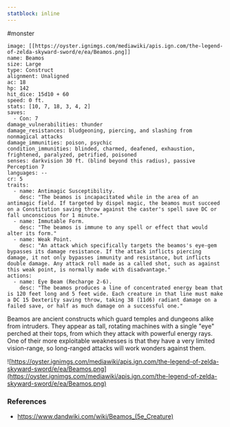 ```yaml
---
statblock: inline
---
```

 #monster 

```statblock
image: [[https://oyster.ignimgs.com/mediawiki/apis.ign.com/the-legend-of-zelda-skyward-sword/e/ea/Beamos.png]]
name: Beamos
size: Large
type: Construct
alignment: Unaligned
ac: 18
hp: 142
hit_dice: 15d10 + 60
speed: 0 ft.
stats: [10, 7, 18, 3, 4, 2]
saves:
  - Con: 7
damage_vulnerabilities: thunder
damage_resistances: bludgeoning, piercing, and slashing from nonmagical attacks
damage_immunities: poison, psychic
condition_immunities: blinded, charmed, deafened, exhaustion, frightened, paralyzed, petrified, poisoned
senses: darkvision 30 ft. (blind beyond this radius), passive Perception 7
languages: --
cr: 5
traits:
  - name: Antimagic Susceptibility.
    desc: "The beamos is incapacitated while in the area of an antimagic field. If targeted by dispel magic, the beamos must succeed on a Constitution saving throw against the caster's spell save DC or fall unconscious for 1 minute."
  - name: Immutable Form.
    desc: "The beamos is immune to any spell or effect that would alter its form."
  - name: Weak Point.
    desc: "An attack which specifically targets the beamos's eye-gem bypasses its damage resistance. If the attack inflicts piercing damage, it not only bypasses immunity and resistance, but inflicts double damage. Any attack roll made as a called shot, such as against this weak point, is normally made with disadvantage."
actions:
  - name: Eye Beam (Recharge 2-6).
    desc: "The beamos produces a line of concentrated energy beam that is 120 feet long and 5 feet wide. Each creature in that line must make a DC 15 Dexterity saving throw, taking 38 (11d6) radiant damage on a failed save, or half as much damage on a successful one."
```

Beamos are ancient constructs which guard temples and dungeons alike from intruders. They appear as tall, rotating machines with a single "eye" perched at their tops, from which they attack with powerful energy rays. One of their more exploitable weaknesses is that they have a very limited vision-range, so long-ranged attacks will work wonders against them.

![https://oyster.ignimgs.com/mediawiki/apis.ign.com/the-legend-of-zelda-skyward-sword/e/ea/Beamos.png](https://oyster.ignimgs.com/mediawiki/apis.ign.com/the-legend-of-zelda-skyward-sword/e/ea/Beamos.png)

### References

* https://www.dandwiki.com/wiki/Beamos_(5e_Creature)
